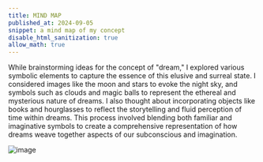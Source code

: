 ```yaml
---
title: MIND MAP
published_at: 2024-09-05
snippet: a mind map of my concept
disable_html_sanitization: true
allow_math: true
---
```


While brainstorming ideas for the concept of "dream," I explored various symbolic elements to capture the essence of this elusive and surreal state. I considered images like the moon and stars to evoke the night sky, and symbols such as clouds and magic balls to represent the ethereal and mysterious nature of dreams. I also thought about incorporating objects like books and hourglasses to reflect the storytelling and fluid perception of time within dreams. This process involved blending both familiar and imaginative symbols to create a comprehensive representation of how dreams weave together aspects of our subconscious and imagination.

![image](mindmap.jpg) 